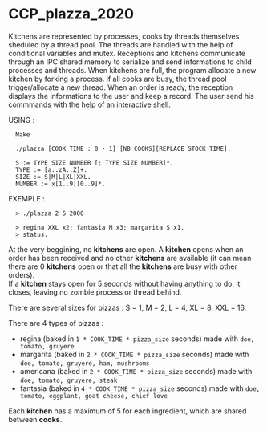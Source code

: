 # CCP_plazza_2020

Kitchens are represented by processes, cooks by threads themselves sheduled by a thread pool.
The threads are handled with the help of conditional variables and mutex.
Receptions and kitchens communicate through an IPC shared memory to serialize and send informations to child processes and threads. When kitchens are full, the program allocate a new kitchen by forking a process. if all cooks are busy, the thread pool trigger/allocate a new thread.
When an order is ready, the reception displays the informations to the user and keep a record.
The user send his commmands with the help of an interactive shell.

USING :

      Make
      
      ./plazza [COOK_TIME : 0 - 1] [NB_COOKS][REPLACE_STOCK_TIME].
      
      S := TYPE SIZE NUMBER [; TYPE SIZE NUMBER]*.
      TYPE := [a..zA..Z]+.      
      SIZE := S|M|L|XL|XXL.
      NUMBER := x[1..9][0..9]*.
   
EXEMPLE :
      
      > ./plazza 2 5 2000
      
      > regina XXL x2; fantasia M x3; margarita S x1.
      > status.
      
At the very beggining, no **kitchens** are open. A **kitchen** opens when an order has been received and no other **kitchens** are available (it can mean there are 0 **kitchens** open or that all the **kitchens** are busy with other orders).  
If a **kitchen** stays open for 5 seconds without having anything to do, it closes, leaving no zombie process or thread behind.

There are several sizes for pizzas : S = 1, M = 2, L = 4, XL = 8, XXL = 16.  

There are 4 types of pizzas :  
  - regina (baked in `1 * COOK_TIME * pizza_size` seconds) made with `doe, tomato, gruyere`
  - margarita (baked in `2 * COOK_TIME * pizza_size` seconds) made with `doe, tomato, gruyere, ham, mushrooms`
  - americana (baked in `2 * COOK_TIME * pizza_size` seconds) made with `doe, tomato, gruyere, steak`
  - fantasia (baked in `4 * COOK_TIME * pizza_size` seconds) made with `doe, tomato, eggplant, goat cheese, chief love`

Each **kitchen** has a maximum of 5 for each ingredient, which are shared between **cooks**.
